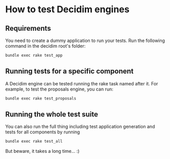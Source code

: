 # How to test Decidim engines

## Requirements

You need to create a dummy application to run your tests. Run the following command in the decidim root's folder:

```bash
bundle exec rake test_app
```

## Running tests for a specific component

A Decidim engine can be tested running the rake task named after it. For
example, to test the proposals engine, you can run:

```bash
bundle exec rake test_proposals
```

## Running the whole test suite

You can also run the full thing including test application generation and tests
for all components by running

```bash
bundle exec rake test_all
```

But beware, it takes a long time... :)
